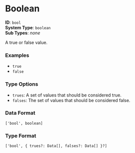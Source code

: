 # Boolean

**ID**: `bool`  
**System Type**: `boolean`  
**Sub Types**: *none*

A true or false value.

### Examples

- `true`
- `false`

### Type Options

- `trues`: A set of values that should be considered true.
- `falses`: The set of values that should be considered false.

### Data Format

```
['bool', boolean]
```

### Type Format

```
['bool', { trues?: Data[], falses?: Data[] }?]
```
